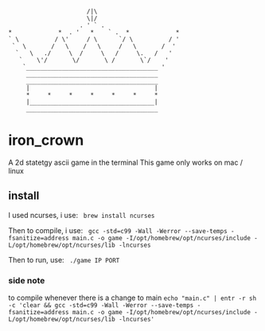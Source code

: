 ```
                      /|\
                      \|/
                    . ' ` .
*             *  . '   *    ` .  *             *
` \          / \'     / \      `/ \          / '
 `  \       /   \    /   \     /   \       /  '
  `   \   ./     \  /     \   /     \.   /   '
   `    \'/       \/       \ /       \`/    '
    `_____________________________________ '
     _____________________________________
     _____________________________________
     |                                   |
     *     *     *     *     *     *     *
     |___________________________________|
     _____________________________________
```

# iron_crown
A 2d statetgy ascii game in the terminal
This game only works on mac / linux 


## install 
I used ncurses, i use:
``  brew install ncurses  ``

Then to compile, i use:
``  gcc -std=c99 -Wall -Werror --save-temps -fsanitize=address main.c -o game -I/opt/homebrew/opt/ncurses/include -L/opt/homebrew/opt/ncurses/lib -lncurses  ``

Then to run, use: 
``  ./game IP PORT ``


### side note 

to compile whenever there is a change to main
`` echo "main.c" | entr -r sh -c 'clear && gcc -std=c99 -Wall -Werror --save-temps -fsanitize=address main.c -o game -I/opt/homebrew/opt/ncurses/include -L/opt/homebrew/opt/ncurses/lib -lncurses'  ``
